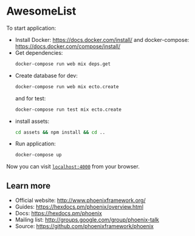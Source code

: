 # AwesomeList

To start application:

  * Install Docker: https://docs.docker.com/install/ and docker-compose: https://docs.docker.com/compose/install/
  * Get dependencies:
    ```sh
    docker-compose run web mix deps.get
    ```
  * Create database for dev:
    ```sh
    docker-compose run web mix ecto.create
    ```
    and for test:
    ```sh
    docker-compose run test mix ecto.create
    ```
  * install assets: 
    ```sh
    cd assets && npm install && cd ..
    ```
  * Run application: 
    ```sh
    docker-compose up
    ```

Now you can visit [`localhost:4000`](http://localhost:4000) from your browser.

## Learn more

  * Official website: http://www.phoenixframework.org/
  * Guides: https://hexdocs.pm/phoenix/overview.html
  * Docs: https://hexdocs.pm/phoenix
  * Mailing list: http://groups.google.com/group/phoenix-talk
  * Source: https://github.com/phoenixframework/phoenix
